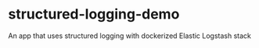 # structured-logging-demo
An app that uses structured logging with dockerized Elastic Logstash stack
